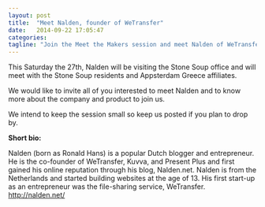 ```yaml
---
layout: post
title:  "Meet Nalden, founder of WeTransfer"
date:   2014-09-22 17:05:47
categories: 
tagline: "Join the Meet the Makers session and meet Nalden of WeTransfer"
---
```


This Saturday the 27th, Nalden will be visiting the Stone Soup office and will meet with the Stone Soup residents and Appsterdam Greece affiliates.

We would like to invite all of you interested to meet Nalden and to know more about the company and product to join us. 

We intend to keep the session small so keep us posted if you plan to drop by.

**Short bio:**

Nalden (born as Ronald Hans) is a popular Dutch blogger and entrepreneur. He is the co-founder of WeTransfer, Kuvva, and Present Plus and first gained his online reputation through his blog, Nalden.net. Nalden is from the Netherlands and started building websites at the age of 13. His first start-up as an entrepreneur was the file-sharing service, WeTransfer.
http://nalden.net/
